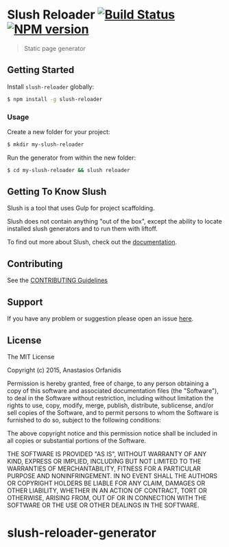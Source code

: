 # Slush Reloader [![Build Status](https://secure.travis-ci.org/KevinOrfas/slush-reloader.png?branch=master)](https://travis-ci.org/KevinOrfas/slush-reloader) [![NPM version](https://badge-me.herokuapp.com/api/npm/slush-reloader.png)](http://badges.enytc.com/for/npm/slush-reloader)

> Static page generator


## Getting Started

Install `slush-reloader` globally:

```bash
$ npm install -g slush-reloader
```

### Usage

Create a new folder for your project:

```bash
$ mkdir my-slush-reloader
```

Run the generator from within the new folder:

```bash
$ cd my-slush-reloader && slush reloader
```

## Getting To Know Slush

Slush is a tool that uses Gulp for project scaffolding.

Slush does not contain anything "out of the box", except the ability to locate installed slush generators and to run them with liftoff.

To find out more about Slush, check out the [documentation](https://github.com/slushjs/slush).

## Contributing

See the [CONTRIBUTING Guidelines](https://github.com/KevinOrfas/slush-reloader/blob/master/CONTRIBUTING.md)

## Support
If you have any problem or suggestion please open an issue [here](https://github.com/KevinOrfas/slush-reloader/issues).

## License 

The MIT License

Copyright (c) 2015, Anastasios Orfanidis

Permission is hereby granted, free of charge, to any person
obtaining a copy of this software and associated documentation
files (the "Software"), to deal in the Software without
restriction, including without limitation the rights to use,
copy, modify, merge, publish, distribute, sublicense, and/or sell
copies of the Software, and to permit persons to whom the
Software is furnished to do so, subject to the following
conditions:

The above copyright notice and this permission notice shall be
included in all copies or substantial portions of the Software.

THE SOFTWARE IS PROVIDED "AS IS", WITHOUT WARRANTY OF ANY KIND,
EXPRESS OR IMPLIED, INCLUDING BUT NOT LIMITED TO THE WARRANTIES
OF MERCHANTABILITY, FITNESS FOR A PARTICULAR PURPOSE AND
NONINFRINGEMENT. IN NO EVENT SHALL THE AUTHORS OR COPYRIGHT
HOLDERS BE LIABLE FOR ANY CLAIM, DAMAGES OR OTHER LIABILITY,
WHETHER IN AN ACTION OF CONTRACT, TORT OR OTHERWISE, ARISING
FROM, OUT OF OR IN CONNECTION WITH THE SOFTWARE OR THE USE OR
OTHER DEALINGS IN THE SOFTWARE.

# slush-reloader-generator
